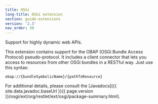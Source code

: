 ```yaml
---
title: OSGi
long-title: OSGi extension
section: guide-extensions
version: '2.3'
nav_order: 30
---
```

Support for highly dynamic web APIs.

This extension contains support for the OBAP (OSGi Bundle Access Protocol) pseudo-protocol. It includes a client connector that lets you access to resources from other OSGi bundles in a RESTful way. Just use this syntax:

    obap://{bundleSymbolicName}/{pathToResource}

For additional details, please consult the
[Javadocs]({{ site.data.javadoc.baseUrl }}{{ page.version }}/osgi/ext/org/restlet/ext/osgi/package-summary.html).
